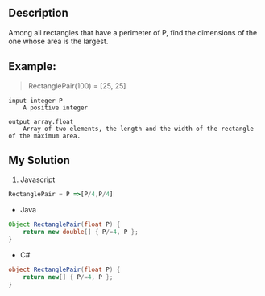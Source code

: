 ## Description

Among all rectangles that have a perimeter of P, find the dimensions of the one whose area is the largest.

## Example:

>RectanglePair(100) = [25, 25]


    input integer P
        A positive integer

    output array.float
        Array of two elements, the length and the width of the rectangle of the maximum area.

## My Solution
1. Javascript

``` javascript
RectanglePair = P =>[P/4,P/4]
```
* Java

```java
Object RectanglePair(float P) {
    return new double[] { P/=4, P };
}
```
* C#

```csharp
object RectanglePair(float P) {
    return new[] { P/=4, P };
}
```
